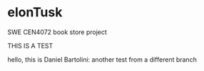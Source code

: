 # elonTusk

SWE CEN4072 book store project

THIS IS A TEST

hello, this is Daniel Bartolini:
another test from a different branch
